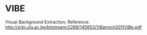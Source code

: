 # VIBE
Visual Background Extraction;
Reference: http://orbi.ulg.ac.be/bitstream/2268/145853/1/Barnich2011ViBe.pdf

